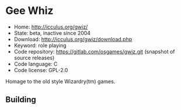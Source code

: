 # Gee Whiz

- Home: http://icculus.org/gwiz/
- State: beta, inactive since 2004
- Download: http://icculus.org/gwiz/download.php
- Keyword: role playing
- Code repository: https://gitlab.com/osgames/gwiz.git (snapshot of source releases)
- Code language: C
- Code license: GPL-2.0

Homage to the old style Wizardry(tm) games.

## Building
